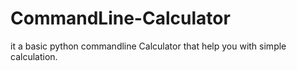 # CommandLine-Calculator
it a basic python commandline Calculator that help you with simple calculation.
